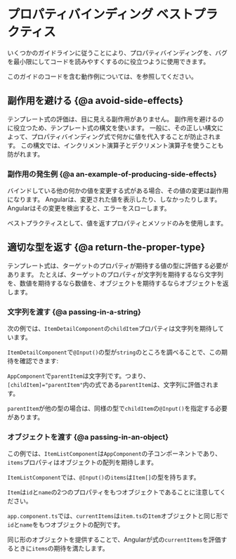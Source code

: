 # プロパティバインディング ベストプラクティス

いくつかのガイドラインに従うことにより、プロパティバインディングを、バグを最小限にしてコードを読みやすくするのに役立つように使用できます。

<div class="alert is-helpful">

このガイドのコードを含む動作例については、<live-example name="property-binding"></live-example>を参照してください。

</div>

## 副作用を避ける {@a avoid-side-effects}

テンプレート式の評価は、目に見える副作用がありません。
副作用を避けるのに役立つため、テンプレート式の構文を使います。
一般に、その正しい構文によって、プロパティバインディング式で何かに値を代入することが防止されます。
この構文では、インクリメント演算子とデクリメント演算子を使うことも防がれます。

### 副作用の発生例 {@a an-example-of-producing-side-effects}

バインドしている他の何かの値を変更する式がある場合、その値の変更は副作用になります。
Angularは、変更された値を表示したり、しなかったりします。
Angularはその変更を検出すると、エラーをスローします。

ベストプラクティスとして、値を返すプロパティとメソッドのみを使用します。

## 適切な型を返す {@a return-the-proper-type}

テンプレート式は、ターゲットのプロパティが期待する値の型に評価する必要があります。
たとえば、ターゲットのプロパティが文字列を期待するなら文字列を、数値を期待するなら数値を、オブジェクトを期待するならオブジェクトを返します。

### 文字列を渡す {@a passing-in-a-string}

次の例では、`ItemDetailComponent`の`childItem`プロパティは文字列を期待しています。

<code-example path="property-binding/src/app/app.component.html" region="model-property-binding" header="src/app/app.component.html"></code-example>

`ItemDetailComponent`で`@Input()`の型が`string`のところを調べることで、この期待を確認できます:

<code-example path="property-binding/src/app/item-detail/item-detail.component.ts" region="input-type" header="src/app/item-detail/item-detail.component.ts (setting the @Input() type)"></code-example>

`AppComponent`で`parentItem`は文字列です。つまり、`[childItem]="parentItem"`内の式である`parentItem`は、文字列に評価されます。

<code-example path="property-binding/src/app/app.component.ts" region="parent-data-type" header="src/app/app.component.ts"></code-example>

`parentItem`が他の型の場合は、同様の型で`childItem`の`@Input()`を指定する必要があります。

### オブジェクトを渡す {@a passing-in-an-object}

この例では、`ItemListComponent`は`AppComponent`の子コンポーネントであり、`items`プロパティはオブジェクトの配列を期待します。

<code-example path="property-binding/src/app/app.component.html" region="pass-object" header="src/app/app.component.html"></code-example>

`ItemListComponent`では、`@Input()`の`items`は`Item[]`の型を持ちます。

<code-example path="property-binding/src/app/item-list/item-list.component.ts" region="item-input" header="src/app/item-list.component.ts"></code-example>

`Item`は`id`と`name`の2つのプロパティをもつオブジェクトであることに注意してください。

<code-example path="property-binding/src/app/item.ts" region="item-class" header="src/app/item.ts"></code-example>

`app.component.ts`では、`currentItems`は`item.ts`の`Item`オブジェクトと同じ形で`id`と`name`をもつオブジェクトの配列です。

<code-example path="property-binding/src/app/app.component.ts" region="pass-object" header="src/app.component.ts"></code-example>

同じ形のオブジェクトを提供することで、Angularが式の`currentItems`を評価するときに`items`の期待を満たします。
